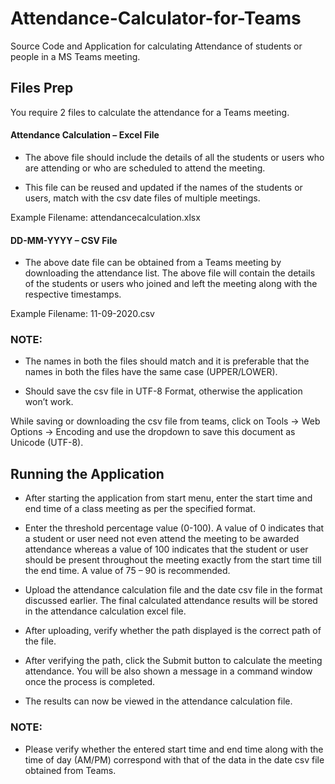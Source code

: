 # Attendance-Calculator-for-Teams

Source Code and Application for calculating Attendance of students or people in a MS Teams meeting.

## Files Prep

You require 2 files to calculate the attendance for a Teams meeting.

#### Attendance Calculation – Excel File

* The above file should include the details of all the students or users who are attending or who are scheduled to attend the meeting.

* This file can be reused and updated if the names of the students or users, match with the csv date files of multiple meetings.

Example Filename: attendancecalculation.xlsx

 
#### DD-MM-YYYY – CSV File

* The above date file can be obtained from a Teams meeting by downloading the attendance list. The above file will contain the details of the students or users who joined and left the meeting along with the respective timestamps.

Example Filename: 11-09-2020.csv

### NOTE:

* The names in both the files should match and it is preferable that the names in both the files have the same case (UPPER/LOWER).

* Should save the csv file in UTF-8 Format, otherwise the application won’t work.

While saving or downloading the csv file from teams, click on Tools -> Web Options -> Encoding and use the dropdown to save this document as Unicode (UTF-8).


## Running the Application
* After starting the application from start menu, enter the start time and end time of a class meeting as per the specified format.

* Enter the threshold percentage value (0-100). A value of 0 indicates that a student or user need not even attend the meeting to be awarded attendance whereas a value of 100 indicates that the student or user should be present throughout the meeting exactly from the start time till the end time. A value of 75 – 90 is recommended.

* Upload the attendance calculation file and the date csv file in the format discussed earlier. The final calculated attendance results will be stored in the attendance calculation excel file.

* After uploading, verify whether the path displayed is the correct path of the file.

* After verifying the path, click the Submit button to calculate the meeting attendance. You will be also shown a message in a command window once the process is completed.

* The results can now be viewed in the attendance calculation file.

### NOTE:

* Please verify whether the entered start time and end time along with the time of day (AM/PM) correspond with that of the data in the date csv file obtained from Teams.
